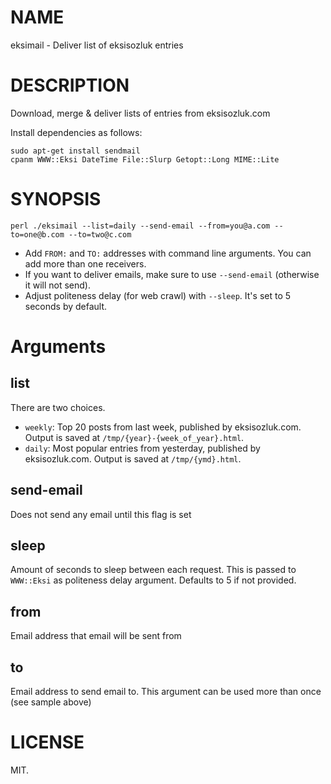 # NAME

eksimail - Deliver list of eksisozluk entries

# DESCRIPTION

Download, merge & deliver lists of entries from eksisozluk.com

Install dependencies as follows:

    sudo apt-get install sendmail
    cpanm WWW::Eksi DateTime File::Slurp Getopt::Long MIME::Lite

# SYNOPSIS

    perl ./eksimail --list=daily --send-email --from=you@a.com --to=one@b.com --to=two@c.com

- Add `FROM:` and `TO:` addresses with command line arguments. You can add more than one receivers.
- If you want to deliver emails, make sure to use `--send-email` (otherwise it will not send).
- Adjust politeness delay (for web crawl) with `--sleep`. It's set to 5 seconds by default.

# Arguments

## list

There are two choices.

- `weekly`: Top 20 posts from last week, published by eksisozluk.com. Output is saved at `/tmp/{year}-{week_of_year}.html`.
- `daily`: Most popular entries from yesterday, published by eksisozluk.com. Output is saved at `/tmp/{ymd}.html`.

## send-email

Does not send any email until this flag is set

## sleep

Amount of seconds to sleep between each request. This is passed to `WWW::Eksi` as politeness delay argument. Defaults to 5 if not provided.

## from

Email address that email will be sent from

## to

Email address to send email to. This argument can be used more than once (see sample above)

# LICENSE

MIT.
